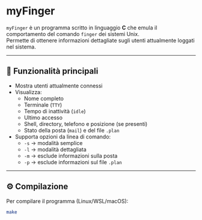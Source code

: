 # myFinger

`myFinger` è un programma scritto in linguaggio **C** che emula il comportamento del comando `finger` dei sistemi Unix.  
Permette di ottenere informazioni dettagliate sugli utenti attualmente loggati nel sistema.

---

## 🧩 Funzionalità principali

- Mostra utenti attualmente connessi
- Visualizza:
  - Nome completo
  - Terminale (`TTY`)
  - Tempo di inattività (`idle`)
  - Ultimo accesso
  - Shell, directory, telefono e posizione (se presenti)
  - Stato della posta (`mail`) e del file `.plan`
- Supporta opzioni da linea di comando:
  - `-s` → modalità semplice
  - `-l` → modalità dettagliata
  - `-m` → esclude informazioni sulla posta
  - `-p` → esclude informazioni sul file `.plan`

---

## ⚙️ Compilazione

Per compilare il programma (Linux/WSL/macOS):

```bash
make
